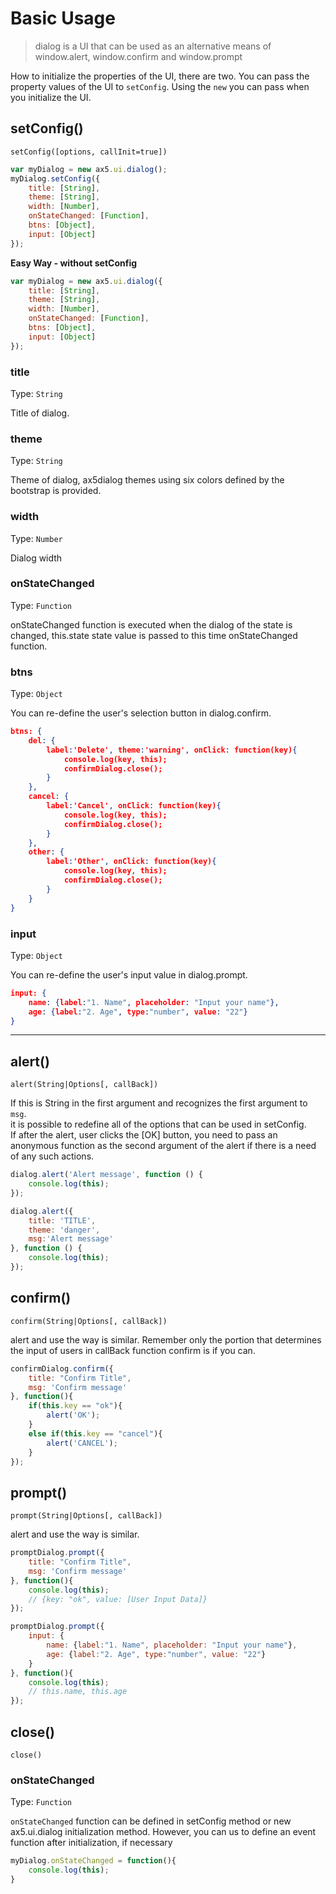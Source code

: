 # Basic Usage
> dialog is a UI that can be used as an alternative means of window.alert, window.confirm and window.prompt

How to initialize the properties of the UI, there are two.
You can pass the property values of the UI to `setConfig`.
Using the `new` you can pass when you initialize the UI.

## setConfig()
`setConfig([options, callInit=true])`
 
```js
var myDialog = new ax5.ui.dialog();
myDialog.setConfig({
    title: [String],
    theme: [String],
    width: [Number], 
    onStateChanged: [Function],
    btns: [Object],
    input: [Object]
});
```

**Easy Way - without setConfig**
```js
var myDialog = new ax5.ui.dialog({
    title: [String],
    theme: [String],
    width: [Number], 
    onStateChanged: [Function],
    btns: [Object],
    input: [Object]
});
```

### title

Type: `String`  

Title of dialog.


### theme

Type: `String`  

Theme of dialog, ax5dialog themes using six colors defined by the bootstrap is provided.


### width

Type: `Number`  

Dialog width


### onStateChanged

Type: `Function`  

onStateChanged function is executed when the dialog of the state is changed,
this.state state value is passed to this time onStateChanged function.


### btns

Type: `Object`  

You can re-define the user's selection button in dialog.confirm.

```json
btns: {
    del: {
        label:'Delete', theme:'warning', onClick: function(key){
            console.log(key, this);
            confirmDialog.close();
        }
    },
    cancel: {
        label:'Cancel', onClick: function(key){
            console.log(key, this);
            confirmDialog.close();
        }
    },
    other: {
        label:'Other', onClick: function(key){
            console.log(key, this);
            confirmDialog.close();
        }
    }
}
```


### input

Type: `Object`  

You can re-define the user's input value in dialog.prompt.

```json
input: {
    name: {label:"1. Name", placeholder: "Input your name"},
    age: {label:"2. Age", type:"number", value: "22"}
}
```

***

## alert()
`alert(String|Options[, callBack])`

If this is String in the first argument and recognizes the first argument to `msg`.  
it is possible to redefine all of the options that can be used in setConfig.  
If after the alert, user clicks the [OK] button, you need to pass an anonymous function as the second argument of the alert if there is a need of any such actions.

```js
dialog.alert('Alert message', function () {
    console.log(this);
});

dialog.alert({
    title: 'TITLE',
    theme: 'danger',
    msg:'Alert message'
}, function () {
    console.log(this);
});
```

## confirm()
`confirm(String|Options[, callBack])`

alert and use the way is similar. Remember only the portion that determines the input of users in callBack function confirm is if you can.

```js
confirmDialog.confirm({
    title: "Confirm Title",
    msg: 'Confirm message'
}, function(){
    if(this.key == "ok"){
        alert('OK');
    }
    else if(this.key == "cancel"){
        alert('CANCEL');
    }
});
```

## prompt()
`prompt(String|Options[, callBack])`

alert and use the way is similar. 

```js
promptDialog.prompt({
    title: "Confirm Title",
    msg: 'Confirm message'
}, function(){
    console.log(this);
    // {key: "ok", value: [User Input Data]}
});

promptDialog.prompt({
    input: {
        name: {label:"1. Name", placeholder: "Input your name"},
        age: {label:"2. Age", type:"number", value: "22"}
    }
}, function(){
    console.log(this);
    // this.name, this.age
});
```

## close()
`close()`

### onStateChanged

Type: `Function`

`onStateChanged` function can be defined in setConfig method or new ax5.ui.dialog initialization method.
However, you can us to define an event function after initialization, if necessary

```js
myDialog.onStateChanged = function(){
    console.log(this);
}
```